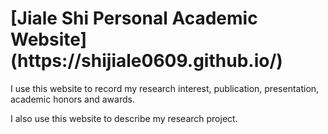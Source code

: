 <h1>[Jiale Shi Personal Academic Website](https://shijiale0609.github.io/)</h1>

<p>I use this website to record my research interest, publication, presentation, academic honors and awards.</p>

<p>I also use this website to describe my research project.</p>


